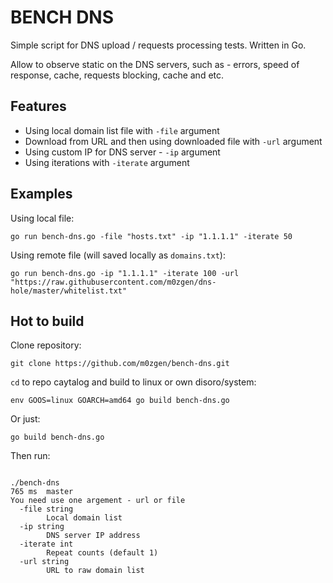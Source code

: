 # BENCH DNS

Simple script for DNS upload / requests processing tests. Written in Go.

Allow to observe static on the DNS servers, such as - errors, speed of response, cache, requests blocking, cache and etc.

## Features

* Using local domain list file with `-file` argument
* Download from URL and then using downloaded file with `-url` argument
* Using custom IP for DNS server - `-ip` argument
* Using iterations with `-iterate` argument

## Examples 

Using local file:
```
go run bench-dns.go -file "hosts.txt" -ip "1.1.1.1" -iterate 50
```

Using remote file (will saved locally as `domains.txt`):
```
go run bench-dns.go -ip "1.1.1.1" -iterate 100 -url "https://raw.githubusercontent.com/m0zgen/dns-hole/master/whitelist.txt"
```
## Hot to build

Clone repository:

```
git clone https://github.com/m0zgen/bench-dns.git
```

`cd` to repo caytalog and build to linux or own disoro/system:

```
env GOOS=linux GOARCH=amd64 go build bench-dns.go
``` 

Or just:

```
go build bench-dns.go
```

Then run:

```

./bench-dns                                                                                                                                              765 ms  master 
You need use one argement - url or file
  -file string
        Local domain list
  -ip string
        DNS server IP address
  -iterate int
        Repeat counts (default 1)
  -url string
        URL to raw domain list
```